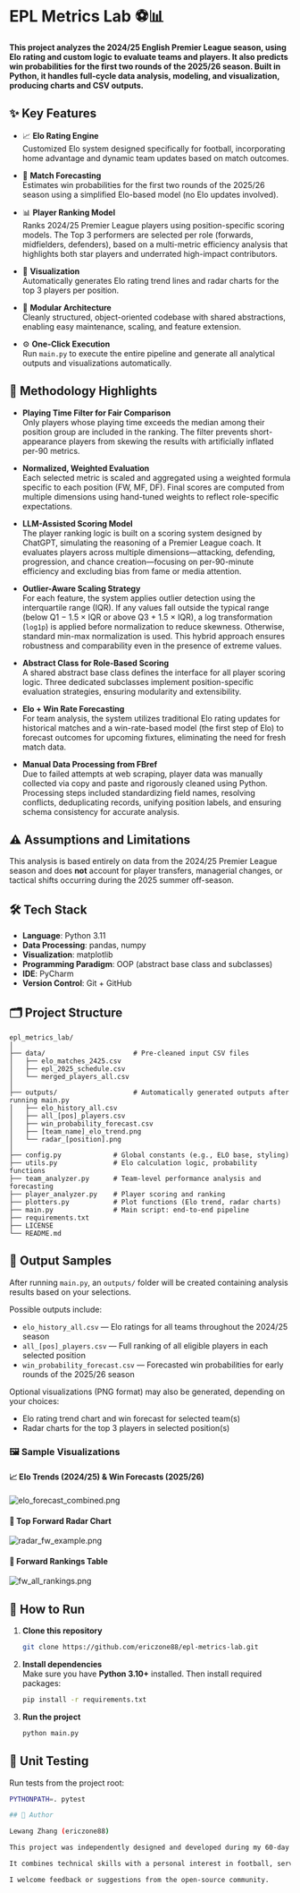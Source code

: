 # EPL Metrics Lab ⚽📊
**This project analyzes the 2024/25 English Premier League season, using Elo rating and custom logic to evaluate teams and players. It also predicts win probabilities for the first two rounds of the 2025/26 season. Built in Python, it handles full-cycle data analysis, modeling, and visualization, producing charts and CSV outputs.**


## ✨ Key Features

- 📈 **Elo Rating Engine**  
  Customized Elo system designed specifically for football, incorporating home advantage and dynamic team updates based on match outcomes.

- 📍 **Match Forecasting**  
  Estimates win probabilities for the first two rounds of the 2025/26 season using a simplified Elo-based model (no Elo updates involved).

- 📊 **Player Ranking Model**  
  Ranks 2024/25 Premier League players using position-specific scoring models. The Top 3 performers are selected per role (forwards, midfielders, defenders), based on a multi-metric efficiency analysis that highlights both star players and underrated high-impact contributors.

- 📎 **Visualization**  
  Automatically generates Elo rating trend lines and radar charts for the top 3 players per position.

- 🧠 **Modular Architecture**  
  Cleanly structured, object-oriented codebase with shared abstractions, enabling easy maintenance, scaling, and feature extension.

- ⚙️ **One-Click Execution**  
  Run `main.py` to execute the entire pipeline and generate all analytical outputs and visualizations automatically.


## 🧰 Methodology Highlights

- **Playing Time Filter for Fair Comparison**  
  Only players whose playing time exceeds the median among their position group are included in the ranking. The filter prevents short-appearance players from skewing the results with artificially inflated per-90 metrics.

- **Normalized, Weighted Evaluation**  
  Each selected metric is scaled and aggregated using a weighted formula specific to each position (FW, MF, DF). Final scores are computed from multiple dimensions using hand-tuned weights to reflect role-specific expectations.

- **LLM-Assisted Scoring Model**  
  The player ranking logic is built on a scoring system designed by ChatGPT, simulating the reasoning of a Premier League coach. It evaluates players across multiple dimensions—attacking, defending, progression, and chance creation—focusing on per-90-minute efficiency and excluding bias from fame or media attention.

- **Outlier-Aware Scaling Strategy**  
  For each feature, the system applies outlier detection using the interquartile range (IQR). If any values fall outside the typical range (below Q1 − 1.5 × IQR or above Q3 + 1.5 × IQR), a log transformation (`log1p`) is applied before normalization to reduce skewness. Otherwise, standard min-max normalization is used. This hybrid approach ensures robustness and comparability even in the presence of extreme values.

- **Abstract Class for Role-Based Scoring**  
  A shared abstract base class defines the interface for all player scoring logic. Three dedicated subclasses implement position-specific evaluation strategies, ensuring modularity and extensibility.

- **Elo + Win Rate Forecasting**  
For team analysis, the system utilizes traditional Elo rating updates for historical matches and a win-rate-based model (the first step of Elo) to forecast outcomes for upcoming fixtures, eliminating the need for fresh match data.

- **Manual Data Processing from FBref**  
  Due to failed attempts at web scraping, player data was manually collected via copy and paste and rigorously cleaned using Python. Processing steps included standardizing field names, resolving conflicts, deduplicating records, unifying position labels, and ensuring schema consistency for accurate analysis.

## ⚠️ Assumptions and Limitations

This analysis is based entirely on data from the 2024/25 Premier League season and does **not** account for player transfers, managerial changes, or tactical shifts occurring during the 2025 summer off-season.

## 🛠 Tech Stack

- **Language**: Python 3.11
- **Data Processing**: pandas, numpy
- **Visualization**: matplotlib
- **Programming Paradigm**: OOP (abstract base class and subclasses)
- **IDE**: PyCharm
- **Version Control**: Git + GitHub

## 🗂️ Project Structure

```
epl_metrics_lab/
│
├── data/                      # Pre-cleaned input CSV files
│   ├── elo_matches_2425.csv
│   ├── epl_2025_schedule.csv
│   └── merged_players_all.csv
│
├── outputs/                   # Automatically generated outputs after running main.py
│   ├── elo_history_all.csv
│   ├── all_[pos]_players.csv
│   ├── win_probability_forecast.csv
│   ├── [team_name]_elo_trend.png
│   └── radar_[position].png
│
├── config.py             # Global constants (e.g., ELO base, styling)
├── utils.py              # Elo calculation logic, probability functions
├── team_analyzer.py      # Team-level performance analysis and forecasting
├── player_analyzer.py    # Player scoring and ranking
├── plotters.py           # Plot functions (Elo trend, radar charts)
├── main.py               # Main script: end-to-end pipeline
├── requirements.txt
├── LICENSE
└── README.md
```

## 📂 Output Samples

After running `main.py`, an `outputs/` folder will be created containing analysis results based on your selections.

Possible outputs include:

- `elo_history_all.csv` — Elo ratings for all teams throughout the 2024/25 season  
- `all_[pos]_players.csv` — Full ranking of all eligible players in each selected position  
- `win_probability_forecast.csv` — Forecasted win probabilities for early rounds of the 2025/26 season  

Optional visualizations (PNG format) may also be generated, depending on your choices:

- Elo rating trend chart and win forecast for selected team(s)  
- Radar charts for the top 3 players in selected position(s)

### 🖼️ Sample Visualizations

#### 📈 Elo Trends (2024/25) & Win Forecasts (2025/26)
![elo_forecast_combined.png](images/elo_forecast_combined.png)
#### 🧠 Top Forward Radar Chart
![radar_fw_example.png](images/radar_fw_example.png)
#### 🧾 Forward Rankings Table
![fw_all_rankings.png](images/fw_all_rankings.png)

## 🚀 How to Run

1. **Clone this repository**  
   ```bash
   git clone https://github.com/ericzone88/epl-metrics-lab.git
   ```

2. **Install dependencies**  
   Make sure you have **Python 3.10+** installed. Then install required packages:  
   ```bash
   pip install -r requirements.txt
   ```

3. **Run the project**  
   ```bash
   python main.py
   ```

## 🧪 Unit Testing
Run tests from the project root:
```bash
PYTHONPATH=. pytest

## 👤 Author

Lewang Zhang (ericzone88)

This project was independently designed and developed during my 60-day self-learning journey in Python. 

It combines technical skills with a personal interest in football, serving as part of my undergraduate application portfolio for Computer Science and Financial Technology programs.  

I welcome feedback or suggestions from the open-source community.